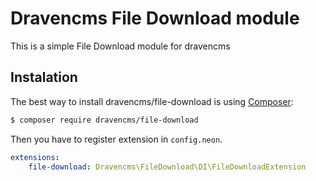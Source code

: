 # Dravencms File Download module

This is a simple File Download module for dravencms

## Instalation

The best way to install dravencms/file-download is using  [Composer](http://getcomposer.org/):


```sh
$ composer require dravencms/file-download
```

Then you have to register extension in `config.neon`.

```yaml
extensions:
	file-download: Dravencms\FileDownload\DI\FileDownloadExtension
```
